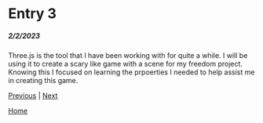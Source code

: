 # Entry 3
##### 2/2/2023

Three.js is the tool that I have been working with for quite a while. I will be using it to create a scary like game with a scene for my freedom project. Knowing this I focused on learning the prpoerties I needed to help assist me in creating this game.


[Previous](entry02.md) | [Next](entry04.md)

[Home](../README.md)